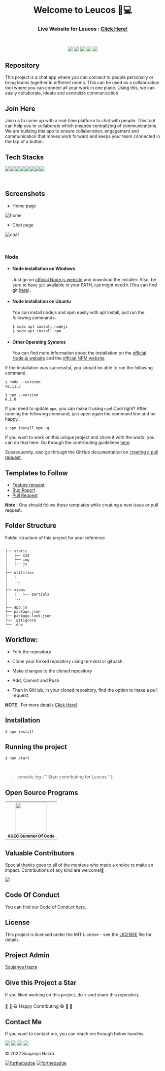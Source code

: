 
<div align="center">
  <h1>Welcome to Leucos 👋💻</h1>
  <h3>Live Website for Leucos : <a href="https://Leucos.herokuapp.com/">Click Here!</a></h3>
</div>

<br>

<p align="center">
<a href="https://github.com/soujo"><img src="https://img.shields.io/badge/PRs-welcome-brightgreen.svg?style=flat&logo=github"></a> 
<a href="https://github.com/soujo"><img src="https://img.shields.io/badge/Open%20Source-%F0%9F%A4%8D-Green"></a> 
<a href="https://github.com/soujo"><img src="https://img.shields.io/static/v1.svg?label=Contributions&message=Welcome&color=0059b3&style=flat-square"></a>
<a href="https://github.com/soujo/Leucos/graphs/contributors"><img src="https://img.shields.io/github/contributors-anon/soujo/Leucos"></a>
<a href="https://github.com/soujo"><img src="https://img.shields.io/maintenance/yes/2022"></a>
</p> 


##  Repository

This project is a chat app where you can connect to people personally or bring teams together in different rooms. This can be used as a collaboration tool where you can connect all your work in one place. Using this, we can easily collaborate, ideate and centralize communication.


##  Join Here
 Join us to come up with a real-time platform to chat with people. This tool can help you to collaborate which ensures centralizing of communications. <br>
       We are building this app to ensure collaboration, engagement and communication that moves work forward and keeps your team connected in the tap of a button.


##  Tech Stacks

<img src="https://img.shields.io/badge/HTML5-E34F26?style=for-the-badge&logo=html5&logoColor=white"><img src="https://img.shields.io/badge/CSS3-1572B6?style=for-the-badge&logo=css3&logoColor=white"><img src="https://img.shields.io/badge/Bootstrap-563D7C?style=for-the-badge&logo=bootstrap&logoColor=white"><img src="https://img.shields.io/badge/JavaScript-323330?style=for-the-badge&logo=javascript&logoColor=F7DF1E"><img src="https://img.shields.io/badge/Node.js-339933?style=for-the-badge&logo=nodedotjs&logoColor=white"><img src="https://img.shields.io/badge/Express.js-000000?style=for-the-badge&logo=express&logoColor=white"><img src="https://img.shields.io/badge/npm-CB3837?style=for-the-badge&logo=npm&logoColor=white"><img src="https://img.shields.io/badge/Socket.io-010101?&style=for-the-badge&logo=Socket.io&logoColor=white">
<!-- <img src="https://img.shields.io/badge/MongoDB-4EA94B?style=for-the-badge&logo=mongodb&logoColor=white"> -->

<br>

## Screenshots

* Home page

![home](https://raw.githubusercontent.com/soujo/Leucos/master/static/img/home_page.png)

* Chat page

![chat](https://raw.githubusercontent.com/soujo/Leucos/master/static/img/chat_page.png)

<br>

### Node

-   #### Node installation on Windows

    Just go on [official Node.js website](https://nodejs.org/) and download the installer.
    Also, be sure to have `git` available in your PATH, `npm` might need it (You can find git [here](https://git-scm.com/)).

-   #### Node installation on Ubuntu

    You can install nodejs and npm easily with apt install, just run the following commands.

        $ sudo apt install nodejs
        $ sudo apt install npm

-   #### Other Operating Systems
    You can find more information about the installation on the [official Node.js website](https://nodejs.org/) and the [official NPM website](https://npmjs.org/).

If the installation was successful, you should be able to run the following command.

    $ node --version
    v8.11.3

    $ npm --version
    6.1.0

If you need to update `npm`, you can make it using `npm`! Cool right? After running the following command, just open again the command line and be happy.

    $ npm install npm -g



If you want to work on this unique project and share it with the world, you can do that here. 
Go through the contributing guidelines [here](https://github.com/soujo/Leucos/blob/master/CONTRIBUTING.md).

Subsequently, also go through the GitHub documentation on [creating a pull request](https://help.github.com/en/github/collaborating-with-issues-and-pull-requests/creating-a-pull-request).



##  Templates to Follow

- [Feature request](https://github.com/soujo/Leucos/blob/master/.github/ISSUE_TEMPLATE/feature_request.md)
- [Bug Report](https://github.com/soujo/Leucos/blob/master/.github/ISSUE_TEMPLATE/bug_report.md)
- [Pull Request](https://github.com/soujo/Leucos/blob/master/.github/PULL_REQUEST_TEMPLATE.md)

**Note** : One should follow these templates while creating a new issue or pull request.



## Folder Structure 

Folder structure of this project for your reference 

```
 
├── static
│   ├── css
│   ├── img
│   ├── js
│   
├── utilities  
|   |
|   ...
│   
├── views
│   │   ├── partials
|   ...
|
├── app.js
├── package.json
├── package-lock.json 
└── .gitignore
└── .env
```

##  Workflow:

- Fork the repository

- Clone your forked repository using terminal or gitbash.

- Make changes to the cloned repository

- Add, Commit and Push

- Then in GitHub, in your cloned repository, find the option to make a pull request. 

**NOTE** : For more details <a href="https://github.com/soujo/Leucos/blob/master/CONTRIBUTING.md">Click Here!</a>

## Installation

    $ npm install

## Running the project

    $ npm start


<!-- ## Configure environmental variables

Create a `.env` file then edit it with your settings. You will need:

-   ENV=development
-   PORT=[your_port]
-   MONGO_URI=[your_mongo_uri]
-   JWT_SECRET=[your_jwt_secret]
-   EXPIRY=[your_jwt_expiry_time]
-   SECRET=[your_secret_for_mongostore]
-   CLOUDINARY_CLOUD_NAME=[your_cloudinary_cloud_name]
-   CLOUDINARY_KEY=[your_cloudinary_key]
-   CLOUDINARY_SECRET=[your_cloudinary_secret]
-   X_RAPIDAPI_HOST=[your_rapidapi_sendgrid_host]
-   X_RAPIDAPI_KEY=[your_rapiapi_sendgrid_key]
-   SENDGRID_EMAIL=[no-reply@your_domain.com] -->
  
<br>

> console.log ( " Start contributing for Leucos " );


## Open Source Programs

<table>
<tr>
 <td align="center">
<a href="#"><img src="" width=100px height=100px /><br /><sub><b>KGEC Summer Of Code</b></sub></a>
 </td>
</tr>
</table>


##  Valuable Contributors
Special thanks goes to all of the mentees who made a choice to make an impact. Contributions of any kind are welcome!🚀 

<!-- ALL-CONTRIBUTORS-LIST:START - Do not remove or modify this section -->
<!-- prettier-ignore-start -->
<!-- markdownlint-disable -->

<a href="https://github.com/soujo/Leucos/graphs/contributors">
  <img src="https://contrib.rocks/image?repo=soujo/Leucos" />
</a>

<!-- markdownlint-enable -->
<!-- prettier-ignore-end -->
<!-- ALL-CONTRIBUTORS-LIST:END -->


##  Code Of Conduct

You can find our Code of Conduct [here](https://github.com/soujo/Leucos/blob/master/CODE_OF_CONDUCT.md).


##  License

This project is licensed under the MIT License - see the [LICENSE](https://github.com/soujo/Leucos/blob/master/LICENSE) file for details.


##  Project Admin

<a href="https://github.com/soujo">Soujanya Hazra</a>
<br>

##  Give this Project a Star

If you liked working on this project, do ⭐ and share this repository.

🎉 🎊 😃 Happy Contributing 😃 🎊 🎉
<br>

##  Contact Me

If you want to contact me, you can reach me through below handles.

<a href="mailto:hazrasoujanya@gmail.com">
<img src="https://img.shields.io/badge/Gmail-D14836?style=for-the-badge&logo=gmail&logoColor=white">
</a>
<a href="https://www.linkedin.com/in/soujanyahazra/">
<img src="https://img.shields.io/badge/LinkedIn-0077B5?style=for-the-badge&logo=linkedin&logoColor=white">
</a>
<a href="https://www.instagram.com/soujanya_hazra/">
<img src="https://img.shields.io/badge/Instagram-E4405F?style=for-the-badge&logo=instagram&logoColor=white">
</a>
<a href="https://discordapp.com/users/791383804354887741">
<img src="https://img.shields.io/badge/Discord-5865F2?style=for-the-badge&logo=discord&logoColor=white">
</a>

<br>

© 2022 Soujanya Hazra


[![forthebadge](https://forthebadge.com/images/badges/built-with-love.svg)](https://forthebadge.com) [![forthebadge](https://forthebadge.com/images/badges/built-by-developers.svg)](https://forthebadge.com) 
